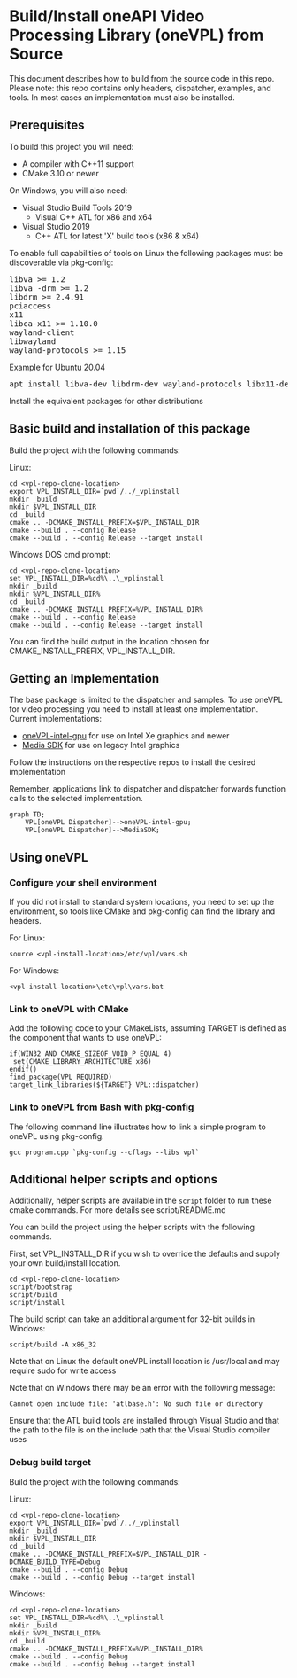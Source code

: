 # Build/Install oneAPI Video Processing Library (oneVPL) from Source

This document describes how to build from the source code in this repo.
Please note: this repo contains only headers, dispatcher, examples, and tools.
In most cases an implementation must also be installed.

## Prerequisites

To build this project you will need:

- A compiler with C++11 support
- CMake 3.10 or newer

On Windows, you will also need:

- Visual Studio Build Tools 2019
	* Visual C++ ATL for x86 and x64
- Visual Studio 2019
	* C++ ATL for latest 'X' build tools (x86 & x64)

To enable full capabilities of tools on Linux the following packages must be discoverable via pkg-config:
<pre>
libva >= 1.2
libva -drm >= 1.2
libdrm >= 2.4.91
pciaccess
x11
libca-x11 >= 1.10.0
wayland-client
libwayland
wayland-protocols >= 1.15
</pre>

Example for Ubuntu 20.04
<pre>
apt install libva-dev libdrm-dev wayland-protocols libx11-dev libx11-xcb-dev libxcb-present-dev libxcb-dri3-dev
</pre>
Install the equivalent packages for other distributions

## Basic build and installation of this package

Build the project with the following commands:

Linux:
```
cd <vpl-repo-clone-location>
export VPL_INSTALL_DIR=`pwd`/../_vplinstall
mkdir _build
mkdir $VPL_INSTALL_DIR
cd _build
cmake .. -DCMAKE_INSTALL_PREFIX=$VPL_INSTALL_DIR
cmake --build . --config Release
cmake --build . --config Release --target install
```

Windows DOS cmd prompt:
```
cd <vpl-repo-clone-location>
set VPL_INSTALL_DIR=%cd%\..\_vplinstall
mkdir _build
mkdir %VPL_INSTALL_DIR%
cd _build
cmake .. -DCMAKE_INSTALL_PREFIX=%VPL_INSTALL_DIR%
cmake --build . --config Release
cmake --build . --config Release --target install
```

You can find the build output in the location chosen for CMAKE_INSTALL_PREFIX, VPL_INSTALL_DIR.

## Getting an Implementation

The base package is limited to the dispatcher and samples. To use oneVPL for video processing you need to install at least one implementation. Current implementations:

- [oneVPL-intel-gpu](https://github.com/oneapi-src/oneVPL-intel-gpu) for use on Intel Xe graphics and newer
- [Media SDK](https://github.com/Intel-Media-SDK/MediaSDK) for use on legacy Intel graphics

Follow the instructions on the respective repos to install the desired implementation

Remember, applications link to dispatcher and dispatcher forwards function calls to the selected implementation.

```mermaid
graph TD;
    VPL[oneVPL Dispatcher]-->oneVPL-intel-gpu;
    VPL[oneVPL Dispatcher]-->MediaSDK;
```


## Using oneVPL

### Configure your shell environment

If you did not install to standard system locations, you need to set up the
environment, so tools like CMake and pkg-config can find the library and
headers.

For Linux:
```
source <vpl-install-location>/etc/vpl/vars.sh
```

For Windows:
```
<vpl-install-location>\etc\vpl\vars.bat
```

### Link to oneVPL with CMake

Add the following code to your CMakeLists, assuming TARGET is defined as the
component that wants to use oneVPL:

```
if(WIN32 AND CMAKE_SIZEOF_VOID_P EQUAL 4)
 set(CMAKE_LIBRARY_ARCHITECTURE x86)
endif()
find_package(VPL REQUIRED)
target_link_libraries(${TARGET} VPL::dispatcher)
```


### Link to oneVPL from Bash with pkg-config

The following command line illustrates how to link a simple program to oneVPL
using pkg-config.

```
gcc program.cpp `pkg-config --cflags --libs vpl`
```

## Additional helper scripts and options

Additionally, helper scripts are available in the `script` folder to run these cmake commands.
For more details see script/README.md

You can build the project using the helper scripts with the following commands.

First, set VPL_INSTALL_DIR if you wish to override the defaults and supply your own build/install location.
```
cd <vpl-repo-clone-location>
script/bootstrap
script/build
script/install
```
The build script can take an additional argument for 32-bit builds in Windows:
```
script/build -A x86_32
```

Note that on Linux the default oneVPL install location is /usr/local and may require sudo for write access

Note that on Windows there may be an error with the following message:
```
Cannot open include file: 'atlbase.h': No such file or directory
```
Ensure that the ATL build tools are installed through Visual Studio and that the path to the file is on the include path that the Visual Studio compiler uses

### Debug build target

Build the project with the following commands: 

Linux:
```
cd <vpl-repo-clone-location>
export VPL_INSTALL_DIR=`pwd`/../_vplinstall
mkdir _build
mkdir $VPL_INSTALL_DIR
cd _build
cmake .. -DCMAKE_INSTALL_PREFIX=$VPL_INSTALL_DIR -DCMAKE_BUILD_TYPE=Debug 
cmake --build . --config Debug
cmake --build . --config Debug --target install
```

Windows:
```
cd <vpl-repo-clone-location>
set VPL_INSTALL_DIR=%cd%\..\_vplinstall
mkdir _build
mkdir %VPL_INSTALL_DIR%
cd _build
cmake .. -DCMAKE_INSTALL_PREFIX=%VPL_INSTALL_DIR%
cmake --build . --config Debug
cmake --build . --config Debug --target install
```

